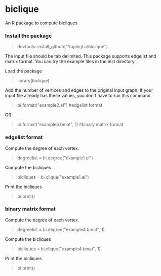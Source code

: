 # biclique
An R package to compute bicliques

### Install the package
> devtools::install_github("YupingLu/biclique")

The input file should be tab delimited. This package supports edgelist and matrix format. You can try the example files in the inst directory.

Load the package
> library(biclique)

Add the number of vertices and edges to the original input graph. If your input file already has these values, you don't have to run this command.
> bi.format("example2.el")  #edgelist format

OR
> bi.format("example5.bmat", 1) #binary matrix format

### edgelist format
Compute the degree of each vertex.
> degreelist = bi.degree("example1.el")

Compute the bicliques
> bicliques = bi.clique("example1.el")

Print the bicliques
> bi.print()

### binary matrix format
Compute the degree of each vertex.
> degreelist = bi.degree("example4.bmat", 1)

Compute the bicliques
> bicliques = bi.clique("example4.bmat", 1)

Print the bicliques
> bi.print()
